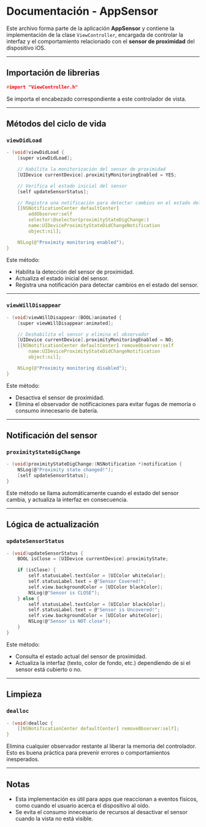 # Documentación - AppSensor

Este archivo forma parte de la aplicación **AppSensor** y contiene la implementación de la clase `ViewController`, encargada de controlar la interfaz y el comportamiento relacionado con el **sensor de proximidad** del dispositivo iOS.

---

## Importación de librerias

```c
#import "ViewController.h"
```

Se importa el encabezado correspondiente a este controlador de vista.

---

## Métodos del ciclo de vida

### `viewDidLoad`

```c
- (void)viewDidLoad {
    [super viewDidLoad];

    // Habilita la monitorización del sensor de proximidad
    [UIDevice currentDevice].proximityMonitoringEnabled = YES;

    // Verifica el estado inicial del sensor
    [self updateSensorStatus];

    // Registra una notificación para detectar cambios en el estado del sensor
    [[NSNotificationCenter defaultCenter] 
        addObserver:self
        selector:@selector(proximityStateDigChange:)
        name:UIDeviceProximityStateDidChangeNotification
        object:nil];

    NSLog(@"Proximity monitoring enabled");
}
```

Este método:

- Habilita la detección del sensor de proximidad.
- Actualiza el estado inicial del sensor.
- Registra una notificación para detectar cambios en el estado del sensor.

---

### `viewWillDisappear`

```c
- (void)viewWillDisappear:(BOOL)animated {
    [super viewWillDisappear:animated];

    // Deshabilita el sensor y elimina el observador
    [UIDevice currentDevice].proximityMonitoringEnabled = NO;
    [[NSNotificationCenter defaultCenter] removeObserver:self
        name:UIDeviceProximityStateDidChangeNotification
        object:nil];

    NSLog(@"Proximity monitoring disabled");
}
```

Este método:

- Desactiva el sensor de proximidad.
- Elimina el observador de notificaciones para evitar fugas de memoria o consumo innecesario de batería.

---

## Notificación del sensor

### `proximityStateDigChange`

```c
- (void)proximityStateDigChange:(NSNotification *)notification {
    NSLog(@"Proximity state changed!");
    [self updateSensorStatus];
}
```

Este método se llama automáticamente cuando el estado del sensor cambia, y actualiza la interfaz en consecuencia.

---

## Lógica de actualización

### `updateSensorStatus`

```c
- (void)updateSensorStatus {
    BOOL isClose = [UIDevice currentDevice].proximityState;

    if (isClose) {
        self.statusLabel.textColor = [UIColor whiteColor];
        self.statusLabel.text = @"Sensor Covered!";
        self.view.backgroundColor = [UIColor blackColor];
        NSLog(@"Sensor is CLOSE");
    } else {
        self.statusLabel.textColor = [UIColor blackColor];
        self.statusLabel.text = @"Sensor is Uncovered!";
        self.view.backgroundColor = [UIColor whiteColor];
        NSLog(@"Sensor is NOT close");
    }
}
```

Este método:

- Consulta el estado actual del sensor de proximidad.
- Actualiza la interfaz (texto, color de fondo, etc.) dependiendo de si el sensor está cubierto o no.

---

## Limpieza

### `dealloc`

```c
- (void)dealloc {
    [[NSNotificationCenter defaultCenter] removeObserver:self];
}
```

Elimina cualquier observador restante al liberar la memoria del controlador. Esto es buena práctica para prevenir errores o comportamientos inesperados.

---

## Notas

- Esta implementación es útil para apps que reaccionan a eventos físicos, como cuando el usuario acerca el dispositivo al oído.
- Se evita el consumo innecesario de recursos al desactivar el sensor cuando la vista no está visible.
